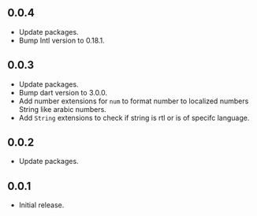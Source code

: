 ## 0.0.4
- Update packages.
- Bump Intl version to 0.18.1.


## 0.0.3

- Update packages.
- Bump dart version to 3.0.0.
- Add number extensions for `num` to format number to localized numbers String like arabic numbers.
- Add `String` extensions to check if string is rtl or is of specifc language.

## 0.0.2

- Update packages.


## 0.0.1

- Initial release.
